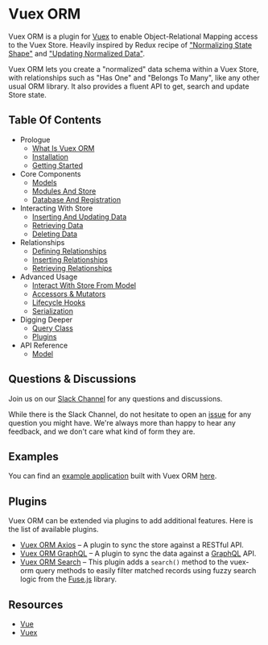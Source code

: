 # Vuex ORM

Vuex ORM is a plugin for [Vuex](https://github.com/vuejs/vuex) to enable Object-Relational Mapping access to the Vuex Store. Heavily inspired by Redux recipe of ["Normalizing State Shape"](http://redux.js.org/docs/recipes/reducers/NormalizingStateShape.html) and ["Updating Normalized Data"](http://redux.js.org/docs/recipes/reducers/UpdatingNormalizedData.html).

Vuex ORM lets you create a "normalized" data schema within a Vuex Store, with relationships such as "Has One" and "Belongs To Many", like any other usual ORM library. It also provides a fluent API to get, search and update Store state.

## Table Of Contents

- Prologue
  - [What Is Vuex ORM](prologue/what-is-vuex-orm.md)
  - [Installation](prologue/installation.md)
  - [Getting Started](prologue/getting-started.md)
- Core Components
  - [Models](components/models.md)
  - [Modules And Store](components/modules-and-store.md)
  - [Database And Registration](components/database-and-registration.md)
- Interacting With Store
  - [Inserting And Updating Data](store/inserting-and-updating-data.md)
  - [Retrieving Data](store/retrieving-data.md)
  - [Deleting Data](store/deleting-data.md)
- Relationships
  - [Defining Relationships](relationships/defining-relationships.md)
  - [Inserting Relationships](relationships/inserting-relationships.md)
  - [Retrieving Relationships](relationships/retrieving-relationships.md)
- Advanced Usage
  - [Interact With Store From Model](advanced/interact-with-store-from-model.md)
  - [Accessors & Mutators](advanced/accessors-and-mutators.md)
  - [Lifecycle Hooks](advanced/lifecycle-hooks.md)
  - [Serialization](advanced/serialization.md)
- Digging Deeper
  - [Query Class](digging-deeper/query-class.md)
  - [Plugins](digging-deeper/plugins.md)
- API Reference
  - [Model](../api/model.md)

## Questions & Discussions

Join us on our [Slack Channel](https://join.slack.com/t/vuex-orm/shared_invite/enQtMzMxMTY4MzcwOTYzLTYwZDFjNTgzZDk4MDJlODJmMzk5NmNmZDBiYjIyMTVjMDk1MGRkYTEyYmNkMGM4MjRkNGJmYTBhNTIxYTA5OWI) for any questions and discussions.

While there is the Slack Channel, do not hesitate to open an [issue](https://github.com/vuex-orm/vuex-orm/issues) for any question you might have. We're always more than happy to hear any feedback, and we don't care what kind of form they are.

## Examples

You can find an [example application](https://github.com/vuex-orm/vuex-orm-examples) built with Vuex ORM [here](https://github.com/vuex-orm/vuex-orm-examples).

## Plugins

Vuex ORM can be extended via plugins to add additional features. Here is the list of available plugins.

- [Vuex ORM Axios](https://github.com/vuex-orm/plugin-axios) – A plugin to sync the store against a RESTful API.
- [Vuex ORM GraphQL](https://github.com/vuex-orm/vuex-orm-graphql) – A plugin to sync the data against a [GraphQL](https://graphql.org) API.
- [Vuex ORM Search](https://github.com/vuex-orm/plugin-search) – This plugin adds a `search()` method to the vuex-orm query methods to easily filter matched records using fuzzy search logic from the [Fuse.js](http://fusejs.io) library.

## Resources

- [Vue](https://vuejs.org)
- [Vuex](https://vuex.vuejs.org)
